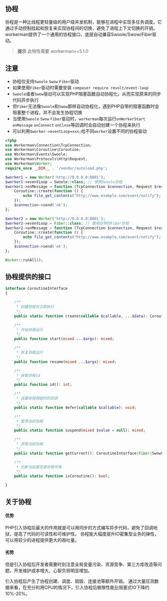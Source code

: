 ## 协程

协程是一种比线程更轻量级的用户级并发机制，能够在进程中实现多任务调度。它通过手动控制挂起和恢复来实现协程间的切换，避免了进程上下文切换的开销。
workerman提供了一个通用的协程接口，底层自动兼容Swoole/Swow/Fiber驱动。

> **提示**
> 此特性需要 workerman>=5.1.0

## 注意
* 协程仅支持`Swoole` `Swow` `Fiber`驱动
* 如果使用`Fiber`驱动时需要安装 `composer require revolt/event-loop`
* `Swoole`或者`Swow`驱动可以实现PHP阻塞函数自动协程化，从而实现原来的同步代码异步执行
* 但`Fiber`无法像`Swoole`和`Swow`那样自动协程化，遇到PHP自带的阻塞函数时会阻塞整个进程，并不会发生协程切换
* 当使用`Swoole` `Swow` `Fiber`驱动时，`workerman`每次运行`onWorkerStart` `onMessage` `onConnect` `onClose`等回调时会自动创建一个协程来执行
* 可以利用`$worker->eventLoop=xxx;`给不同`worker`设置不同的协程驱动

```php
<?php
use Workerman\Connection\TcpConnection;
use Workerman\Coroutine\Coroutine;
use Workerman\Events\Swoole;
use Workerman\Protocols\Http\Request;
use Workerman\Worker;
require_once __DIR__ . '/vendor/autoload.php';

$worker1 = new Worker('http://0.0.0.0:8001');
$worker1->eventLoop = Swoole::class; // 使用Swoole协程
$worker1->onMessage = function (TcpConnection $connection, Request $request) {
    Coroutine::create(function () {
        echo file_get_contents("http://www.example.com/event/notify");
    });
    $connection->send('ok');
};

$worker2 = new Worker('http://0.0.0.0:8001');
$worker2->eventLoop = Fiber::class; // 使用自带的Fiber协程
$worker2->onMessage = function (TcpConnection $connection, Request $request) {
    Coroutine::create(function () {
        echo file_get_contents("http://www.example.com/event/notify");
    });
    $connection->send('ok');
};

Worker::runAll();
```

## 协程提供的接口

```php
interface CoroutineInterface
{

    /**
     * 创建协程并立即执行
     */
    public static function create(callable $callable, ...$data): CoroutineInterface;

    /**
     * 开始协程运行
     */
    public function start(mixed ...$args): mixed;

    /**
     * 恢复协程运行
     */
    public function resume(mixed ...$args): mixed;

    /**
     * 获取协程id
     */
    public function id(): int;

    /**
     * 设置协程销毁时的回调
     */
    public static function defer(callable $callable): void;

    /**
     * 暂停当前协程
     */
    public static function suspend(mixed $value = null): mixed;

    /**
     * 获取当前协程
     */
    public static function getCurrent(): CoroutineInterface|Fiber|SwowCoroutine|static;

    /**
     * 判断当前是否是协程环境
     */
    public static function isCoroutine(): bool;

}
```

## 关于协程

#### 优势
PHP引入协程后最大的作用就是可以用同步的方式编写异步代码，避免了回调地狱，提高了代码的可读性和可维护性。
协程能大幅度提升IO密集型业务的弹性，可以用较少的进程提供更大的吞吐量。

#### 劣势
但是引入协程后开发者需要时刻注意全局变量污染、资源竞争、第三方库改造等问题，开发维护成本增大，心智负担明显增加。

引入协程后产生了协程创建、调度、销毁、连接池等额外开销。
通过大量压测数据来看，在充分利用CPU的情况下，引入协程后极限性能比阻塞式IO下降约10%-20%。
